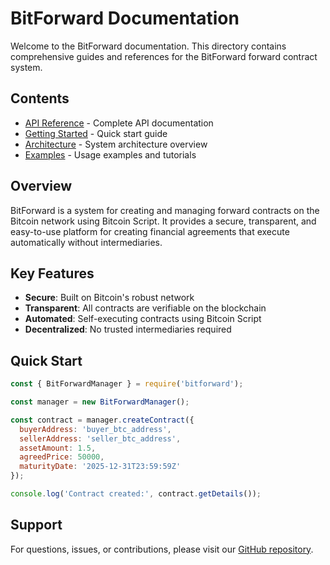 # BitForward Documentation

Welcome to the BitForward documentation. This directory contains comprehensive guides and references for the BitForward forward contract system.

## Contents

- [API Reference](./api.md) - Complete API documentation
- [Getting Started](./getting-started.md) - Quick start guide
- [Architecture](./architecture.md) - System architecture overview
- [Examples](./examples.md) - Usage examples and tutorials

## Overview

BitForward is a system for creating and managing forward contracts on the Bitcoin network using Bitcoin Script. It provides a secure, transparent, and easy-to-use platform for creating financial agreements that execute automatically without intermediaries.

## Key Features

- **Secure**: Built on Bitcoin's robust network
- **Transparent**: All contracts are verifiable on the blockchain
- **Automated**: Self-executing contracts using Bitcoin Script
- **Decentralized**: No trusted intermediaries required

## Quick Start

```javascript
const { BitForwardManager } = require('bitforward');

const manager = new BitForwardManager();

const contract = manager.createContract({
  buyerAddress: 'buyer_btc_address',
  sellerAddress: 'seller_btc_address',
  assetAmount: 1.5,
  agreedPrice: 50000,
  maturityDate: '2025-12-31T23:59:59Z'
});

console.log('Contract created:', contract.getDetails());
```

## Support

For questions, issues, or contributions, please visit our [GitHub repository](https://github.com/AsesorAFT/BitForward).